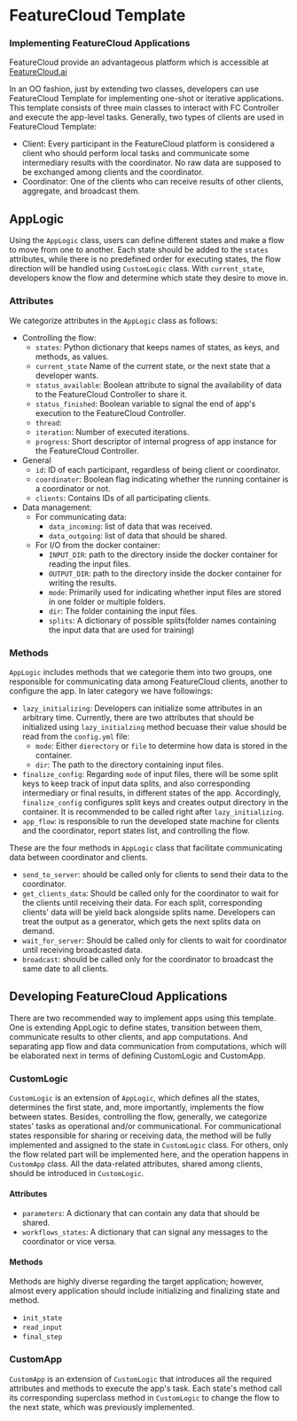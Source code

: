 # FeatureCloud Template
### Implementing FeatureCloud Applications

FeatureCloud provide an advantageous platform which is accessible at [FeatureCloud.ai](https://featurecloud.ai/) 

In an OO fashion, just by extending two classes, developers can use FeatureCloud Template for
implementing one-shot or iterative applications. This template consists of three main classes to interact
with FC Controller and execute the app-level tasks. Generally, two types of clients are used in FeatureCloud Template:

- Client: Every participant in the FeatureCloud platform is considered a client who should perform local tasks and 
communicate some intermediary results with the coordinator. No raw data are supposed to be exchanged among clients and the coordinator.
- Coordinator: One of the clients who can receive results of other clients, aggregate, and broadcast them.


## AppLogic
Using the `AppLogic` class, users can define different states and make a flow to move from one to another.
Each state should be added to the `states` attributes, while there is no predefined order for executing states, 
the flow direction will be handled using `CustomLogic` class. With `current_state`, developers know the flow and
determine which state they desire to move in.

### Attributes
We categorize attributes in the `AppLogic` class as follows:
- Controlling the flow:
  - `states`: Python dictionary that keeps names of states, as keys, and methods, as values.
  - `current_state` Name of the current state, or the next state that a developer wants.
  - `status_available`: Boolean attribute to signal the availability of data to the FeatureCloud Controller to share it. 
  - `status_finished`: Boolean variable to signal the end of app's execution to the FeatureCloud Controller.
  - `thread`:
  - `iteration`: Number of executed iterations.
  - `progress`: Short descriptor of internal progress of app instance for the FeatureCloud Controller.
- General 
  - `id`: ID of each participant, regardless of being client or coordinator.
  - `coordinator`: Boolean flag indicating whether the running container is a coordinator or not.
  - `clients`: Contains IDs of all participating clients.
- Data management:
  - For communicating data:
    - `data_incoming`: list of data that was received.
    - `data_outgoing`: list of data that should be shared.
  - For I/O from the docker container:
    - `INPUT_DIR`: path to the directory inside the docker container for reading the input files.
    - `OUTPUT_DIR`: path to the directory inside the docker container for writing the results.
    - `mode`: Primarily used for indicating whether input files are stored in one folder or multiple folders.
    - `dir`: The folder containing the input files. 
    - `splits`: A dictionary of possible splits(folder names containing the input data that are used for training) 
  
### Methods
`AppLogic` includes methods that we categorie them into two groups, one responsible for communicating data among
FeatureCloud clients, another to configure the app. In later category we have followings:  
- `lazy_initializing`: Developers can initialize some attributes in an arbitrary time. 
Currently, there are two attributes that should be initialized using `lazy_initialzing` method becuase their value 
should be read from the `config.yml` file:
  - `mode`: Either `dierectory` or `file` to determine how data is stored in the container.
  - `dir`:  The path to the directory containing input files.
- `finalize_config`: Regarding `mode` of input files, there will be some split keys to keep track of input data splits,
and also corresponding intermediary or final results, in different states of the app. Accordingly, `finalize_config`
configures split keys and creates output directory in the container. It is recommended to be called right after
`lazy_initializing`.  
- `app_flow`: is responsible to run the developed state machine for clients and the coordinator, report states list,
and controlling the flow. 


These are the four methods in `AppLogic` class that facilitate communicating data between coordinator and clients.

- `send_to_server`: should be called only for clients to send their data to the coordinator.
- `get_clients_data`: Should be called only for the coordinator to wait for the clients until receiving their data.
  For each split, corresponding clients' data will be yield back alongside splits name. Developers can treat the output
 as a generator, which gets the next splits data on demand.
- `wait_for_server`: Should be called only for clients to wait for coordinator until receiving broadcasted data.
- `broadcast`: should be called only for the coordinator to broadcast the same date to all clients.

## Developing FeatureCloud Applications
There are two recommended way to implement apps using this template. One is extending AppLogic to define states,
transition between them, communicate results to other clients, and app computations. And separating app flow and data
communication from computations, which will be elaborated next in terms of defining CustomLogic and CustomApp.   

### CustomLogic
`CustomLogic` is an extension of `AppLogic`, which defines all the states, determines the first state, and, more importantly, 
implements the flow between states. Besides, controlling the flow, generally, we categorize states' tasks as
operational and/or communicational. For communicational states responsible for sharing or receiving data,
the method will be fully implemented and assigned to the state in `CustomLogic` class. For others, only the flow 
related part will be implemented here, and the operation happens in `CustomApp` class. All the data-related
attributes, shared among clients, should be introduced in `CustomLogic`.  

#### Attributes
- `parameters`: A dictionary that can contain any data that should be shared.
- `workflows_states`: A dictionary that can signal any messages to the coordinator or vice versa.

#### Methods
Methods are highly diverse regarding the target application; however, almost every application
should include initializing and finalizing state and method. 
- `init_state`
- `read_input`
- `final_step`

### CustomApp
`CustomApp` is an extension of `CustomLogic` that introduces all the required attributes and methods to execute the 
app's task. Each state's method call its corresponding superclass method in `CustomLogic` to change the flow to 
the next state, which was previously implemented.
